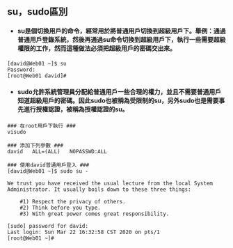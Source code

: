 ## su，sudo區別

- #### su是個切換用戶的命令，經常用於將普通用戶切換到超級用戶下。舉例：通過普通用戶登錄系統，然後再通過su命令切換到超級用戶下，執行一些需要超級權限的工作，然而這種做法必須把超級用戶的密碼交出來。

```
[david@Web01 ~]$ su
Password:
[root@Web01 david]#
```



- #### sudo允許系統管理員分配給普通用戶一些合理的權力，並且不需要普通用戶知道超級用戶的密碼。因此sudo也被稱為受限制的su，另外sudo也是需要事先進行授權認證，被稱為授權認證的su。

```
### 在root用戶下執行 ###
visudo

###	添加下列參數 ###
david	ALL=(ALL)	NOPASSWD:ALL
```

```
### 使用david普通用戶登入 ###
[david@Web01 ~]$ sudo su -

We trust you have received the usual lecture from the local System
Administrator. It usually boils down to these three things:

    #1) Respect the privacy of others.
    #2) Think before you type.
    #3) With great power comes great responsibility.

[sudo] password for david:
Last login: Sun Mar 22 16:32:58 CST 2020 on pts/1
[root@Web01 ~]#

```





